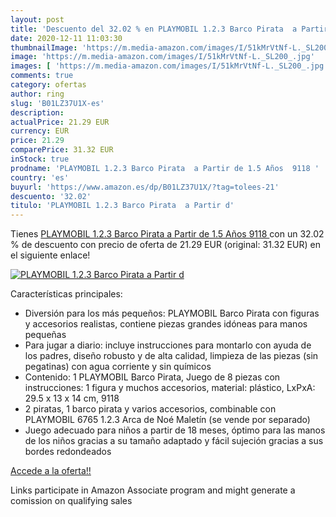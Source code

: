 ```yaml
---
layout: post
title: 'Descuento del 32.02 % en PLAYMOBIL 1.2.3 Barco Pirata  a Partir d'
date: 2020-12-11 11:03:30
thumbnailImage: 'https://m.media-amazon.com/images/I/51kMrVtNf-L._SL200_.jpg'
image: 'https://m.media-amazon.com/images/I/51kMrVtNf-L._SL200_.jpg'
images: [ 'https://m.media-amazon.com/images/I/51kMrVtNf-L._SL200_.jpg' ]
comments: true
category: ofertas
author: ring
slug: 'B01LZ37U1X-es'
description:
actualPrice: 21.29 EUR
currency: EUR
price: 21.29
comparePrice: 31.32 EUR
inStock: true
prodname: 'PLAYMOBIL 1.2.3 Barco Pirata  a Partir de 1.5 Años  9118 '
country: 'es'
buyurl: 'https://www.amazon.es/dp/B01LZ37U1X/?tag=tolees-21'
descuento: '32.02'
titulo: 'PLAYMOBIL 1.2.3 Barco Pirata  a Partir d'
---
```


Tienes [PLAYMOBIL 1.2.3 Barco Pirata  a Partir de 1.5 Años  9118 ](https://www.amazon.es/dp/B01LZ37U1X/?tag=tolees-21) con un 32.02 % de descuento con precio de oferta de 21.29 EUR (original: 31.32 EUR) en el siguiente enlace!

[![PLAYMOBIL 1.2.3 Barco Pirata  a Partir d](https://m.media-amazon.com/images/I/51kMrVtNf-L._SL200_.jpg)](https://www.amazon.es/dp/B01LZ37U1X/?tag=tolees-21)

Características principales:

- Diversión para los más pequeños: PLAYMOBIL Barco Pirata con figuras y accesorios realistas, contiene piezas grandes idóneas para manos pequeñas
- Para jugar a diario: incluye instrucciones para montarlo con ayuda de los padres, diseño robusto y de alta calidad, limpieza de las piezas (sin pegatinas) con agua corriente y sin químicos
- Contenido: 1 PLAYMOBIL Barco Pirata, Juego de 8 piezas con instrucciones: 1 figura y muchos accesorios, material: plástico, LxPxA: 29.5 x 13 x 14 cm, 9118
- 2 piratas, 1 barco pirata y varios accesorios, combinable con PLAYMOBIL 6765 1.2.3 Arca de Noé Maletín (se vende por separado)
- Juego adecuado para niños a partir de 18 meses, óptimo para las manos de los niños gracias a su tamaño adaptado y fácil sujeción gracias a sus bordes redondeados

[Accede a la oferta!!](https://www.amazon.es/dp/B01LZ37U1X/?tag=tolees-21)

Links participate in Amazon Associate program and might generate a comission on qualifying sales


